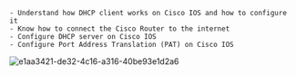     - Understand how DHCP client works on Cisco IOS and how to configure it
    - Know how to connect the Cisco Router to the internet
    - Configure DHCP server on Cisco IOS
    - Configure Port Address Translation (PAT) on Cisco IOS

   
![e1aa3421-de32-4c16-a316-40be93e1d2a6](https://github.com/user-attachments/assets/3f4bbc07-7ade-4f57-a75f-a59836cc378d)
